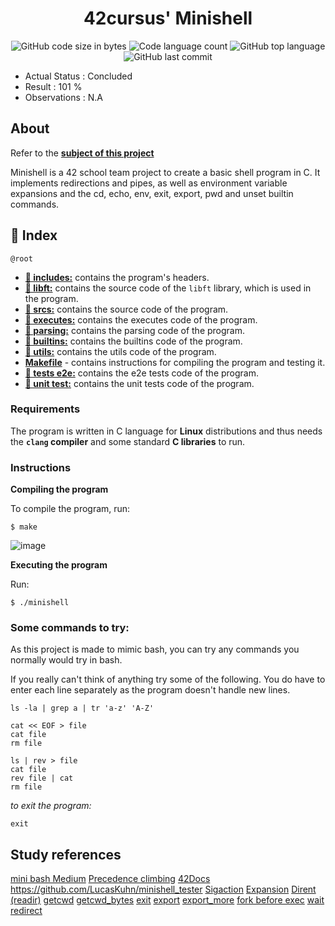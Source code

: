 <h1 align="center">
	42cursus' Minishell
</h1>

<p align="center">
	<img alt="GitHub code size in bytes" src="https://img.shields.io/github/languages/code-size/paulasbia/miniShell?color=blueviolet" />
	<img alt="Code language count" src="https://img.shields.io/github/languages/count/paulasbia/miniShell?color=blue" />
	<img alt="GitHub top language" src="https://img.shields.io/github/languages/top/paulasbia/miniShell?color=blue" />
	<img alt="GitHub last commit" src="https://img.shields.io/github/last-commit/paulasbia/miniShell?color=brightgreen" />
</p>

- Actual Status : Concluded
- Result        : 101 %
- Observations  : N.A

## About
Refer to the [**subject of this project**](https://github.com/paulasbia/miniShell/blob/main/subject_mini_shell.pdf)

Minishell is a 42 school team project to create a basic shell program in C. It implements redirections and pipes, as well as environment variable expansions and the cd, echo, env, exit, export, pwd and unset builtin commands.

## 📑 Index

`@root`

* [**📁 includes:**](includes/) contains the program's headers.
* [**📁 libft:**](libft/) contains the source code of the `libft` library, which is used in the program.
* [**📁 srcs:**](srcs/) contains the source code of the program.
* [**📁 executes:**](executes/) contains the executes code of the program.
* [**📁 parsing:**](parsing/) contains the parsing code of the program.
* [**📁 builtins:**](builtins/) contains the builtins code of the program.
* [**📁 utils:**](utils/) contains the utils code of the program.
* [**Makefile**](Makefile) - contains instructions for compiling the program and testing it.
* [**📁 tests e2e:**](e2e/) contains the e2e tests code of the program.
* [**📁 unit test:**](unit/) contains the unit tests code of the program.

### Requirements

The program is written in C language for **Linux** distributions and thus needs the **`clang` compiler** and some standard **C libraries** to run.

### Instructions

**Compiling the program**

To compile the program, run:

```shell
$ make
```
![image](https://github.com/paulasbia/miniShell/assets/112953928/0a03f3f4-a9e1-45e7-a731-5975869f35d2)

**Executing the program**

Run:

```shell
$ ./minishell
```
### Some commands to try:

As this project is made to mimic bash, you can try any commands you normally would try in bash.

If you really can't think of anything try some of the following.  You do have to enter each line separately as the program doesn't handle new lines.
```
ls -la | grep a | tr 'a-z' 'A-Z'
```

```
cat << EOF > file
cat file
rm file
```

```
ls | rev > file
cat file
rev file | cat
rm file
```

*to exit the program:*
```
exit
```

## Study references
[mini bash Medium](https://m4nnb3ll.medium.com/minishell-building-a-mini-bash-a-42-project-b55a10598218)
[Precedence climbing](https://eli.thegreenplace.net/2012/08/02/parsing-expressions-by-precedence-climbing)
[42Docs](https://www.cs.purdue.edu/homes/grr/SystemsProgrammingBook/Book/Chapter5-WritingYourOwnShell.pdf)
https://github.com/LucasKuhn/minishell_tester
[Sigaction](https://linuxhint.com/c-sigaction-function-usage/)
[Expansion](https://linuxcommand.org/lc3_lts0080.php)
[Dirent (readir)](https://pubs.opengroup.org/onlinepubs/7908799/xsh/dirent.h.html)
[getcwd](https://www.ibm.com/docs/en/zos/2.3.0?topic=functions-getcwd-get-path-name-working-directory)
[getcwd_bytes](https://superuser.com/questions/142893/why-is-the-size-of-a-directory-always-4096-bytes-in-unix)
[exit](https://www.ibm.com/docs/en/zos/3.1.0?topic=descriptions-exit-return-shells-parent-process-tsoe)
[export](https://guialinux.uniriotec.br/export/)
[export_more](https://www.vivaolinux.com.br/dica/O-comando-export)
[fork before exec](https://stackoverflow.com/questions/15817627/what-is-the-use-of-fork-ing-before-exec)
[wait](https://stackoverflow.com/questions/3776859/how-can-i-get-the-return-value-of-a-program-executed-by-exec)
[redirect](https://www.digitalocean.com/community/tutorials/an-introduction-to-linux-i-o-redirection)
